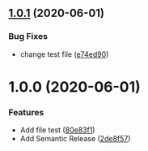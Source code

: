 ## [1.0.1](https://github.com/Pongchakorn/autobuild/compare/v1.0.0...v1.0.1) (2020-06-01)


### Bug Fixes

* change test file ([e74ed90](https://github.com/Pongchakorn/autobuild/commit/e74ed90c66cdaa3d6746ee99d46e3e410e6bf32a))

# 1.0.0 (2020-06-01)


### Features

* Add file test ([80e83f1](https://github.com/Pongchakorn/autobuild/commit/80e83f12e61997105314d5c1231f6985a5977c6c))
* Add Semantic Release ([2de8f57](https://github.com/Pongchakorn/autobuild/commit/2de8f57fbb046808caf312b26f60aca831402ad0))

